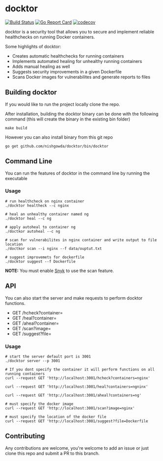 # docktor

[![Build Status](https://travis-ci.com/nishgowda/docktor.svg?branch=master)](https://travis-ci.com/nishgowda/docktor)
[![Go Report Card](https://goreportcard.com/badge/github.com/nishgowda/docktor)](https://goreportcard.com/report/github.com/nishgowda/docktor)
[![codecov](https://codecov.io/gh/nishgowda/docktor/branch/master/graph/badge.svg?token=G4GHPU44W9)](https://codecov.io/gh/nishgowda/docktor)

docktor is a security tool that allows you to secure and implement reliable healthchecks on running Docker containers.

Some highlights of docktor:
 - Creates automatic healthchecks for running containers
 - Implements automated healing for unhealthy running containers 
 - Adds manual healing as well
 - Suggests security improvements in a given Dockerfile
 - Scans Docker images for vulnerabilites and generate reports to files

## Building docktor
If you would like to run the project locally clone the repo. 

After installation, building the docktor binary can be done with the following command (this will create the binary in the existing bin folder)
``` 
make build
```

However you can also install binary from this git repo
```
go get github.com/nishgowda/docktor/bin/docktor
```

## Command Line
You can run the features of docktor in the command line by running the executable
### Usage
```
# run healthcheck on nginx container
./docktor healtheck --c nginx

# heal an unhealthy container named ng
./docktor heal --c ng

# apply autoheal to container ng
./doctkor autoheal --c ng

# scan for vulnerabilites in nginx container and write output to file location 
./doctkor scan --i nginx --f data/ouptut.txt

# suggest improvemets for dockerfile
./docktor suggest --f Dockerfile
```
**NOTE:** You must enable [Snyk](https://snyk.io/blog/snyk-docker-secure-containerized-applications/) to use the scan feature.

## API
You can also start the server and make requests to perform docktor functions.
 - GET /hcheck?container=
 - GET /heal?container= 
 - GET /aheal?container=
- GET /scan?image=
- GET /suggest?file=

### Usage
```
# start the server default port is 3001
./docktor server --p 3001

# If you dont specify the container it will perform functions on all running containers
curl --request GET 'http://localhost:3001/hcheck?containers=nginx'

curl --request GET 'http://localhost:3001/heal?containers=ngninx'

curl --request GET 'http://localhost:3001/aheal?containers=ng'

# must specify the docker image 
curl --request GET 'http://localhost:3001/scan?image=nginx'

# must specify the location of the docker file 
curl --request GET 'http://localhost:3001/suggest?file=Dockerfile
```

## Contributing
Any contributions are welcome, you're welcome to add an issue or just clone this repo and submit a PR to this branch.

